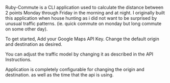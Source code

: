 Ruby-Commute is a CLI application used to calculate the distance between 2 points Monday through Friday in the morning
and at night. I originally built this application when house hunting as i did not want to be surprised by unusual 
traffic patterns. (ie. quick commute on monday but long commute on some other day).

To get started, Add your Google Maps API Key. 
Change the default origin and destination as desired. 

You can adjust the traffic model by changing it as described in the API Instructions.

Application is completely configurable for changing the origin and destination. as well as the time that the api is using.

